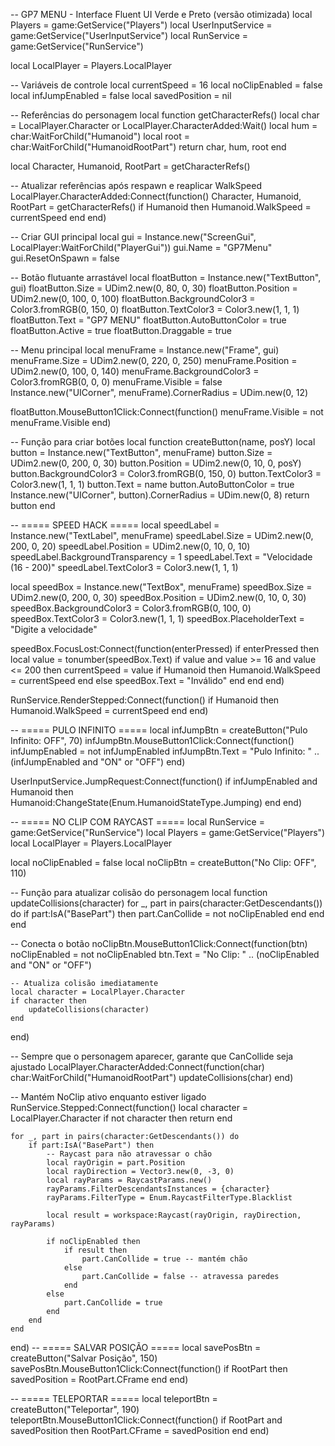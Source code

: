 -- GP7 MENU - Interface Fluent UI Verde e Preto (versão otimizada)
local Players = game:GetService("Players")
local UserInputService = game:GetService("UserInputService")
local RunService = game:GetService("RunService")

local LocalPlayer = Players.LocalPlayer

-- Variáveis de controle
local currentSpeed = 16
local noClipEnabled = false
local infJumpEnabled = false
local savedPosition = nil

-- Referências do personagem
local function getCharacterRefs()
    local char = LocalPlayer.Character or LocalPlayer.CharacterAdded:Wait()
    local hum = char:WaitForChild("Humanoid")
    local root = char:WaitForChild("HumanoidRootPart")
    return char, hum, root
end

local Character, Humanoid, RootPart = getCharacterRefs()

-- Atualizar referências após respawn e reaplicar WalkSpeed
LocalPlayer.CharacterAdded:Connect(function()
    Character, Humanoid, RootPart = getCharacterRefs()
    if Humanoid then
        Humanoid.WalkSpeed = currentSpeed
    end
end)

-- Criar GUI principal
local gui = Instance.new("ScreenGui", LocalPlayer:WaitForChild("PlayerGui"))
gui.Name = "GP7Menu"
gui.ResetOnSpawn = false

-- Botão flutuante arrastável
local floatButton = Instance.new("TextButton", gui)
floatButton.Size = UDim2.new(0, 80, 0, 30)
floatButton.Position = UDim2.new(0, 100, 0, 100)
floatButton.BackgroundColor3 = Color3.fromRGB(0, 150, 0)
floatButton.TextColor3 = Color3.new(1, 1, 1)
floatButton.Text = "GP7 MENU"
floatButton.AutoButtonColor = true
floatButton.Active = true
floatButton.Draggable = true

-- Menu principal
local menuFrame = Instance.new("Frame", gui)
menuFrame.Size = UDim2.new(0, 220, 0, 250)
menuFrame.Position = UDim2.new(0, 100, 0, 140)
menuFrame.BackgroundColor3 = Color3.fromRGB(0, 0, 0)
menuFrame.Visible = false
Instance.new("UICorner", menuFrame).CornerRadius = UDim.new(0, 12)

floatButton.MouseButton1Click:Connect(function()
    menuFrame.Visible = not menuFrame.Visible
end)

-- Função para criar botões
local function createButton(name, posY)
    local button = Instance.new("TextButton", menuFrame)
    button.Size = UDim2.new(0, 200, 0, 30)
    button.Position = UDim2.new(0, 10, 0, posY)
    button.BackgroundColor3 = Color3.fromRGB(0, 150, 0)
    button.TextColor3 = Color3.new(1, 1, 1)
    button.Text = name
    button.AutoButtonColor = true
    Instance.new("UICorner", button).CornerRadius = UDim.new(0, 8)
    return button
end

-- ===== SPEED HACK =====
local speedLabel = Instance.new("TextLabel", menuFrame)
speedLabel.Size = UDim2.new(0, 200, 0, 20)
speedLabel.Position = UDim2.new(0, 10, 0, 10)
speedLabel.BackgroundTransparency = 1
speedLabel.Text = "Velocidade (16 - 200)"
speedLabel.TextColor3 = Color3.new(1, 1, 1)

local speedBox = Instance.new("TextBox", menuFrame)
speedBox.Size = UDim2.new(0, 200, 0, 30)
speedBox.Position = UDim2.new(0, 10, 0, 30)
speedBox.BackgroundColor3 = Color3.fromRGB(0, 100, 0)
speedBox.TextColor3 = Color3.new(1, 1, 1)
speedBox.PlaceholderText = "Digite a velocidade"

speedBox.FocusLost:Connect(function(enterPressed)
    if enterPressed then
        local value = tonumber(speedBox.Text)
        if value and value >= 16 and value <= 200 then
            currentSpeed = value
            if Humanoid then Humanoid.WalkSpeed = currentSpeed end
        else
            speedBox.Text = "Inválido"
        end
    end
end)

RunService.RenderStepped:Connect(function()
    if Humanoid then Humanoid.WalkSpeed = currentSpeed end
end)

-- ===== PULO INFINITO =====
local infJumpBtn = createButton("Pulo Infinito: OFF", 70)
infJumpBtn.MouseButton1Click:Connect(function()
    infJumpEnabled = not infJumpEnabled
    infJumpBtn.Text = "Pulo Infinito: " .. (infJumpEnabled and "ON" or "OFF")
end)

UserInputService.JumpRequest:Connect(function()
    if infJumpEnabled and Humanoid then
        Humanoid:ChangeState(Enum.HumanoidStateType.Jumping)
    end
end)

-- ===== NO CLIP COM RAYCAST =====
local RunService = game:GetService("RunService")
local Players = game:GetService("Players")
local LocalPlayer = Players.LocalPlayer

local noClipEnabled = false
local noClipBtn = createButton("No Clip: OFF", 110)

-- Função para atualizar colisão do personagem
local function updateCollisions(character)
    for _, part in pairs(character:GetDescendants()) do
        if part:IsA("BasePart") then
            part.CanCollide = not noClipEnabled
        end
    end
end

-- Conecta o botão
noClipBtn.MouseButton1Click:Connect(function(btn)
    noClipEnabled = not noClipEnabled
    btn.Text = "No Clip: " .. (noClipEnabled and "ON" or "OFF")

    -- Atualiza colisão imediatamente
    local character = LocalPlayer.Character
    if character then
        updateCollisions(character)
    end
end)

-- Sempre que o personagem aparecer, garante que CanCollide seja ajustado
LocalPlayer.CharacterAdded:Connect(function(char)
    char:WaitForChild("HumanoidRootPart")
    updateCollisions(char)
end)

-- Mantém NoClip ativo enquanto estiver ligado
RunService.Stepped:Connect(function()
    local character = LocalPlayer.Character
    if not character then return end

    for _, part in pairs(character:GetDescendants()) do
        if part:IsA("BasePart") then
            -- Raycast para não atravessar o chão
            local rayOrigin = part.Position
            local rayDirection = Vector3.new(0, -3, 0)
            local rayParams = RaycastParams.new()
            rayParams.FilterDescendantsInstances = {character}
            rayParams.FilterType = Enum.RaycastFilterType.Blacklist

            local result = workspace:Raycast(rayOrigin, rayDirection, rayParams)

            if noClipEnabled then
                if result then
                    part.CanCollide = true -- mantém chão
                else
                    part.CanCollide = false -- atravessa paredes
                end
            else
                part.CanCollide = true
            end
        end
    end
end)
-- ===== SALVAR POSIÇÃO =====
local savePosBtn = createButton("Salvar Posição", 150)
savePosBtn.MouseButton1Click:Connect(function()
    if RootPart then savedPosition = RootPart.CFrame end
end)

-- ===== TELEPORTAR =====
local teleportBtn = createButton("Teleportar", 190)
teleportBtn.MouseButton1Click:Connect(function()
    if RootPart and savedPosition then
        RootPart.CFrame = savedPosition
    end
end)